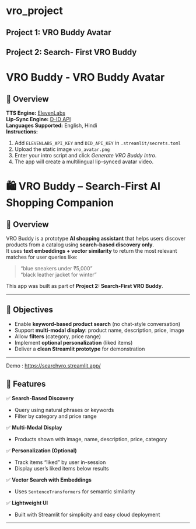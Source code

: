 # vro_project

## Project 1: VRO Buddy Avatar

## Project 2: Search- First VRO Buddy 


# VRO Buddy - VRO Buddy Avatar 

## 🤖 **Overview**

**TTS Engine:** [ElevenLabs](https://elevenlabs.io)  
**Lip-Sync Engine:** [D-ID API](https://www.d-id.com/)  
**Languages Supported:** English, Hindi  
**Instructions:**
1. Add `ELEVENLABS_API_KEY` and `DID_API_KEY` in `.streamlit/secrets.toml`
2. Upload the static image `vro_avatar.png`
3. Enter your intro script and click *Generate VRO Buddy Intro*.
4. The app will create a multilingual lip-synced avatar video.


# 🛍️ VRO Buddy – Search-First AI Shopping Companion

## 📖 Overview

VRO Buddy is a prototype **AI shopping assistant** that helps users discover products from a catalog using **search-based discovery only**.  
It uses **text embeddings + vector similarity** to return the most relevant matches for user queries like:

> “blue sneakers under ₹5,000”  
> “black leather jacket for winter”

This app was built as part of **Project 2: Search-First VRO Buddy**.

---

## 🎯 Objectives
- Enable **keyword-based product search** (no chat-style conversation)
- Support **multi-modal display**: product name, description, price, image
- Allow **filters** (category, price range)
- Implement **optional personalization** (liked items)
- Deliver a **clean Streamlit prototype** for demonstration

---

Demo : https://searchvro.streamlit.app/

## 🧠 Features

✅ **Search-Based Discovery**  
- Query using natural phrases or keywords  
- Filter by category and price range  

✅ **Multi-Modal Display**  
- Products shown with image, name, description, price, category  

✅ **Personalization (Optional)**  
- Track items “liked” by user in-session  
- Display user’s liked items below results  

✅ **Vector Search with Embeddings**  
- Uses `SentenceTransformers` for semantic similarity  

✅ **Lightweight UI**  
- Built with Streamlit for simplicity and easy cloud deployment  

---
